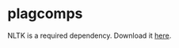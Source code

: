 plagcomps
=========

NLTK is a required dependency. Download it [here](http://nltk.org/install.html).
